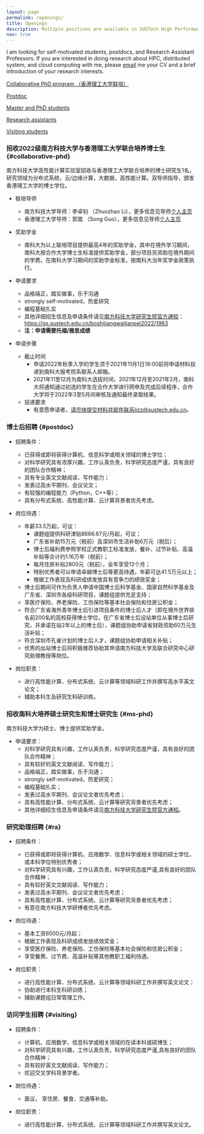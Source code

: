 ```yaml
---
layout: page
permalink: /openings/
title: Openings
description: Multiple positions are available in SUSTech High Performance Computing Laboratory (HPC Lab).
nav: true
---
```


I am looking for self-motivated students, postdocs, and Research Assistant Professors. If you are interested in doing research about HPC, distributed system, and cloud computing with me, please [email](mailto:lizz@sustech.edu.cn) me your CV and a brief introduction of your research interests.

[Collaborative PhD program （香港理工大学联培）](#collaborative-phd)

[Postdoc](#postdoc)

[Master and PhD students](#ms-phd)

[Research assistants](#ra)

[Visiting students](#visiting)


### 招收2022级南方科技大学与香港理工大学联合培养博士生 {#collaborative-phd}

南方科技大学高性能计算实验室招收与香港理工大学联合培养的博士研究生1名，研究领域为分布式系统，云/边缘计算，大数据，高性能计算。双导师指导，颁发香港理工大学的博士学位。

- 联培导师
	- 南方科技大学导师：李卓钊 （Zhuozhao Li），更多信息见导师[个人主页](https://zhuozhaoli.github.io/)
	- 香港理工大学导师：郭嵩 （Song Guo），更多信息见导师[个人主页](https://web.comp.polyu.edu.hk/cssongguo/)

- 奖助学金
	- 南科大为以上联培项目提供最高4年的奖助学金，其中在境外学习期间，南科大按合作大学博士生标准提供奖助学金，部分项目另资助在境外期间的学费。在南科大学习期间的奖助学金标准，按南科大当年奖学金政策执行。

- 申请要求
	- 品格端正，踏实做事，乐于沟通
	- strongly self-motivated，热爱研究
	- 编程基础扎实
	- 其他详细招生信息及申请条件请见[南方科技大学研究生院官方通知](https://gs.sustech.edu.cn/boshijiangwailianpei2022/1983)： https://gs.sustech.edu.cn/boshijiangwailianpei2022/1983
	- **注：申请需要托福/雅思成绩**


- 申请步骤
	- 截止时间
		- 申请2022年秋季入学的学生须于2021年11月1日18:00前将申请材料投递到南科大报考院系联系人邮箱。
		- 2021年11至12月为南科大选拔时间，2021年12月至2021年2月，南科大将通知通过初选的学生在合作大学进行网申及完成后续程序，合作大学将于2022年3至5月间审核及通知最终录取结果。
	- 投递要求
		- 有意愿申请者，请尽快提交材料并邮件联系lizz@sustech.edu.cn。


### 博士后招聘 {#postdoc}

- 招聘条件：
	- 已获得或即将获得计算机、信息科学或相关领域的博士学位；
	- 对科学研究具有浓厚兴趣，工作认真负责，科学研究态度严谨，具有良好的团队合作精神；
	- 具有专业英文文献阅读、写作能力；
	- 发表过高水平期刊、会议论文；
	- 有较强的编程能力（Python，C++等）；
	- 具有分布式系统、高性能计算、云计算背景者优先考虑。

- 岗位待遇：
	- 年薪33.5万起，可议：
		- 课题组提供科研津贴8666.67元/月起，可议；
		- 广东省补助15万元（税前）及深圳市生活补助6万元（税后）；
		- 博士后福利费参照学校正式教职工标准发放，餐补、过节补贴、高温补贴等合计约1.16万年（税前）；
		- 每月住房补贴2800元（税前），全年享受12个月；
		- 特别优秀者可以申请卓越博士后等更高待遇，年薪可达41.5万元以上；
		- 根据工作表现及科研成绩发放具有竞争力的绩效奖金；
	- 博士后期间可作为负责人申请中国博士后科学基金、国家自然科学基金及广东省、深圳市各级科研项目，课题组提供充足支持；
	- 享医疗保险、养老保险、工伤保险等基本社会保险和住房公积金；
	- 符合广东省海外青年博士后引进项目条件的博士后人才（即在境外世界排名前200名的高校获得博士学位，在广东省博士后设站单位从事博士后研究，并承诺在站2年以上的博士后），课题组协助申请省财政资助60万元生活补贴；
	- 符合深圳市孔雀计划的博士后人才，课题组协助申请相关补贴；
	- 优秀的出站博士后将积极推荐协助其申请南方科技大学及联合研究中心研究助理教授等岗位。

- 岗位职责：
	- 进行高性能计算、分布式系统、云计算等领域科研工作并撰写高水平英文论文；
	- 辅助本科生及研究生科研训练。


### 招收南科大培养硕士研究生和博士研究生 {#ms-phd}

南方科技大学为硕士、博士提供奖助学金。

- 申请要求：
	- 对科学研究具有兴趣，工作认真负责，科学研究态度严谨，具有良好的团队合作精神；
	- 具有较好的英文文献阅读、写作能力；
	- 品格端正，踏实做事，乐于沟通；
	- strongly self-motivated，热爱研究；
	- 编程基础扎实；
	- 发表过高水平期刊、会议论文者优先考虑；
	- 具有高性能计算、分布式系统、云计算等研究背景者优先考虑；
	- 其他详细招生信息及申请条件请见[南方科技大学研究生院官方通知](https://gs.sustech.edu.cn/shuoshi2022)。

### 研究助理招聘 {#ra}

- 招聘条件：
	- 已获得或即将获得计算机、应用数学、信息科学或相关领域的硕士学位，或本科学位特别优秀者；
	- 对科学研究具有兴趣，工作认真负责，科学研究态度严谨,具有良好的团队合作精神；
	- 具有较好英文文献阅读、写作能力；
	- 发表过高水平期刊、会议论文者优先考虑；
	- 具有高性能计算、分布式系统、云计算等研究背景者优先考虑；
	- 有意在南方科技大学研博者优先考虑。

- 岗位待遇：
	- 基本工资8000元/月起；
	- 根据工作表现及科研成绩发放绩效奖金；
	- 享受医疗保险、养老保险、工伤保险等基本社会保险和住房公积金；
	- 享受餐费、过节费、高温补贴等其他教职工福利待遇。

- 岗位职责：
	- 进行高性能计算、分布式系统、云计算等领域科研工作并撰写英文论文；
	- 协助进行本科生科研训练；
	- 辅助课题组日常管理工作。


### 访问学生招聘 {#visiting}

- 招聘条件：
	- 计算机、应用数学、信息科学或相关领域的在读本科或硕博生；
	- 对科学研究具有兴趣，工作认真负责，科学研究态度严谨,具有良好的团队合作精神；
	- 具有较好英文文献阅读、写作能力；
	- 欢迎交叉学科背景学者。

- 岗位待遇：
	- 面议， 享住房、餐食、交通等补助。

- 岗位职责：
	- 进行高性能计算、分布式系统、云计算等领域科研工作并撰写英文论文。